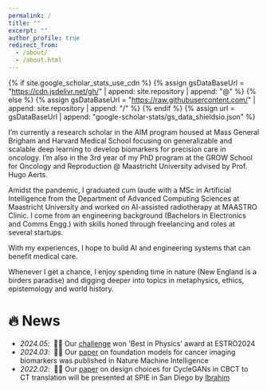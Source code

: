 ```yaml
---
permalink: /
title: ""
excerpt: ""
author_profile: true
redirect_from: 
  - /about/
  - /about.html
---
```


{% if site.google_scholar_stats_use_cdn %}
{% assign gsDataBaseUrl = "https://cdn.jsdelivr.net/gh/" | append: site.repository | append: "@" %}
{% else %}
{% assign gsDataBaseUrl = "https://raw.githubusercontent.com/" | append: site.repository | append: "/" %}
{% endif %}
{% assign url = gsDataBaseUrl | append: "google-scholar-stats/gs_data_shieldsio.json" %}

<span class='anchor' id='about-me'></span>
I’m currently a research scholar in the AIM program housed at Mass General Brigham and Harvard Medical School focusing on generalizable and scalable deep learning to develop biomarkers for precision care in oncology. I’m also in the 3rd year of my PhD program at the GROW School for Oncology and Reproduction @ Maastricht University advised by Prof. Hugo Aerts.

Amidst the pandemic, I graduated cum laude with a MSc in Artificial Intelligence from the Department of Advanced Computing Sciences at Maastricht University and worked on AI-assisted radiotherapy at MAASTRO Clinic. I come from an engineering background (Bachelors in Electronics and Comms Engg.) with skills honed through freelancing and roles at several startups.

With my experiences, I hope to build AI and engineering systems that can benefit medical care.

Whenever I get a chance, I enjoy spending time in nature (New England is a birders paradise) and digging deeper into topics in metaphysics, ethics, epistemology and world history.


# 🔥 News
- *2024.05*: &nbsp;🎉🎉 Our [challenge](https://synthrad2023.grand-challenge.org/) won 'Best in Physics' award at ESTRO2024
- *2024.03*: &nbsp;🎉🎉 Our [paper](https://www.nature.com/articles/s42256-024-00807-9) on foundation models for cancer imaging biomarkers was published in Nature Machine Intelligence 
- *2022.02*: &nbsp;🎉🎉 Our [paper](https://www.spiedigitallibrary.org/conference-proceedings-of-spie/12926/1292608/Optimizing-CycleGAN-design-for-CBCT-to-CT-translation--insights/10.1117/12.3007031.short#_=_) on design choices for CycleGANs in CBCT to CT translation will be presented at SPIE in San Diego by [Ibrahim](https://aim.hms.harvard.edu/team/ibrahim-hadzic)

<!-- # 📝 Publications 


<div class='paper-box'><div class='paper-box-image'><div><div class="badge">CVPR 2016</div><img src='images/500x300.png' alt="sym" width="100%"></div></div>
<div class='paper-box-text' markdown="1">

[Deep Residual Learning for Image Recognition](https://openaccess.thecvf.com/content_cvpr_2016/papers/He_Deep_Residual_Learning_CVPR_2016_paper.pdf)

**Kaiming He**, Xiangyu Zhang, Shaoqing Ren, Jian Sun

[**Project**](https://scholar.google.com/citations?view_op=view_citation&hl=zh-CN&user=DhtAFkwAAAAJ&citation_for_view=DhtAFkwAAAAJ:ALROH1vI_8AC) <strong><span class='show_paper_citations' data='DhtAFkwAAAAJ:ALROH1vI_8AC'></span></strong>
- Lorem ipsum dolor sit amet, consectetur adipiscing elit. Vivamus ornare aliquet ipsum, ac tempus justo dapibus sit amet. 
</div>
</div>

- [Lorem ipsum dolor sit amet, consectetur adipiscing elit. Vivamus ornare aliquet ipsum, ac tempus justo dapibus sit amet](https://github.com), A, B, C, **CVPR 2020**

# 🎖 Honors and Awards
- *2021.10* Lorem ipsum dolor sit amet, consectetur adipiscing elit. Vivamus ornare aliquet ipsum, ac tempus justo dapibus sit amet. 
- *2021.09* Lorem ipsum dolor sit amet, consectetur adipiscing elit. Vivamus ornare aliquet ipsum, ac tempus justo dapibus sit amet. 

# 📖 Educations
- *2019.06 - 2022.04 (now)*, Lorem ipsum dolor sit amet, consectetur adipiscing elit. Vivamus ornare aliquet ipsum, ac tempus justo dapibus sit amet. 
- *2015.09 - 2019.06*, Lorem ipsum dolor sit amet, consectetur adipiscing elit. Vivamus ornare aliquet ipsum, ac tempus justo dapibus sit amet. 

# 💬 Invited Talks
- *2021.06*, Lorem ipsum dolor sit amet, consectetur adipiscing elit. Vivamus ornare aliquet ipsum, ac tempus justo dapibus sit amet. 
- *2021.03*, Lorem ipsum dolor sit amet, consectetur adipiscing elit. Vivamus ornare aliquet ipsum, ac tempus justo dapibus sit amet.  \| [\[video\]](https://github.com/)

# 💻 Internships
- *2019.05 - 2020.02*, [Lorem](https://github.com/), China. -->